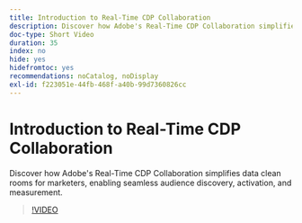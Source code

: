 ```yaml
---
title: Introduction to Real-Time CDP Collaboration
description: Discover how Adobe's Real-Time CDP Collaboration simplifies data clean rooms for marketers, enabling seamless audience discovery, activation, and measurement.
doc-type: Short Video
duration: 35
index: no
hide: yes
hidefromtoc: yes
recommendations: noCatalog, noDisplay
exl-id: f223051e-44fb-468f-a40b-99d7360826cc
---
```

# Introduction to Real-Time CDP Collaboration

Discover how Adobe's Real-Time CDP Collaboration simplifies data clean rooms for marketers, enabling seamless audience discovery, activation, and measurement.

<!-- 65_OS511_3442426_34_introduction-to-realtime-cdp-collaboration -->
>[!VIDEO](https://video.tv.adobe.com/v/3458279/?learn=on&enablevpops=true)
